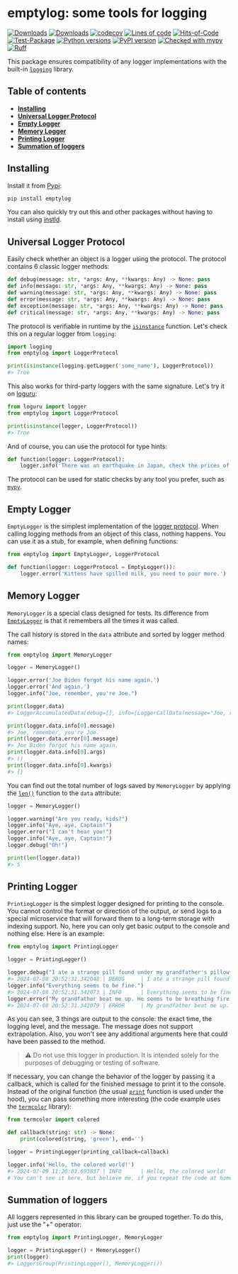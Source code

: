 # emptylog: some tools for logging

[![Downloads](https://static.pepy.tech/badge/emptylog/month)](https://pepy.tech/project/emptylog)
[![Downloads](https://static.pepy.tech/badge/emptylog)](https://pepy.tech/project/emptylog)
[![codecov](https://codecov.io/gh/pomponchik/emptylog/graph/badge.svg?token=I7Be1jVBeB)](https://codecov.io/gh/pomponchik/emptylog)
[![Lines of code](https://sloc.xyz/github/pomponchik/emptylog/?category=code)](https://github.com/boyter/scc/)
[![Hits-of-Code](https://hitsofcode.com/github/pomponchik/emptylog?branch=main)](https://hitsofcode.com/github/pomponchik/emptylog/view?branch=main)
[![Test-Package](https://github.com/pomponchik/emptylog/actions/workflows/tests_and_coverage.yml/badge.svg)](https://github.com/pomponchik/emptylog/actions/workflows/tests_and_coverage.yml)
[![Python versions](https://img.shields.io/pypi/pyversions/emptylog.svg)](https://pypi.python.org/pypi/emptylog)
[![PyPI version](https://badge.fury.io/py/emptylog.svg)](https://badge.fury.io/py/emptylog)
[![Checked with mypy](http://www.mypy-lang.org/static/mypy_badge.svg)](http://mypy-lang.org/)
[![Ruff](https://img.shields.io/endpoint?url=https://raw.githubusercontent.com/astral-sh/ruff/main/assets/badge/v2.json)](https://github.com/astral-sh/ruff)


This package ensures compatibility of any logger implementations with the built-in [`logging`](https://docs.python.org/3/library/logging.html) library.


## Table of contents

- [**Installing**](#installing)
- [**Universal Logger Protocol**](#universal-logger-protocol)
- [**Empty Logger**](#empty-logger)
- [**Memory Logger**](#memory-logger)
- [**Printing Logger**](#printing-logger)
- [**Summation of loggers**](#summation-of-loggers)


## Installing

Install it from [Pypi](https://pypi.org/project/emptylog/):

```bash
pip install emptylog
```

You can also quickly try out this and other packages without having to install using [instld](https://github.com/pomponchik/instld).


## Universal Logger Protocol

Easily check whether an object is a logger using the protocol. The protocol contains 6 classic logger methods:

```python
def debug(message: str, *args: Any, **kwargs: Any) -> None: pass
def info(message: str, *args: Any, **kwargs: Any) -> None: pass
def warning(message: str, *args: Any, **kwargs: Any) -> None: pass
def error(message: str, *args: Any, **kwargs: Any) -> None: pass
def exception(message: str, *args: Any, **kwargs: Any) -> None: pass
def critical(message: str, *args: Any, **kwargs: Any) -> None: pass
```

The protocol is verifiable in runtime by the [`isinstance`](https://docs.python.org/3/library/functions.html#isinstance) function. Let's check this on a regular logger from `logging`:

```python
import logging
from emptylog import LoggerProtocol

print(isinstance(logging.getLogger('some_name'), LoggerProtocol))
#> True
```

This also works for third-party loggers with the same signature. Let's try it on [loguru](https://github.com/Delgan/loguru):

```python
from loguru import logger
from emptylog import LoggerProtocol

print(isinstance(logger, LoggerProtocol))
#> True
```

And of course, you can use the protocol for type hints:

```python
def function(logger: LoggerProtocol):
    logger.info('There was an earthquake in Japan, check the prices of hard drives!')
```

The protocol can be used for static checks by any tool you prefer, such as [`mypy`](https://github.com/python/mypy).


## Empty Logger

`EmptyLogger` is the simplest implementation of the [logger protocol](#universal-logger-protocol). When calling logging methods from an object of this class, nothing happens. You can use it as a stub, for example, when defining functions:

```python
from emptylog import EmptyLogger, LoggerProtocol

def function(logger: LoggerProtocol = EmptyLogger()):
    logger.error('Kittens have spilled milk, you need to pour more.')
```


## Memory Logger

`MemoryLogger` is a special class designed for tests. Its difference from [`EmptyLogger`](#empty-logger) is that it remembers all the times it was called.

The call history is stored in the `data` attribute and sorted by logger method names:

```python
from emptylog import MemoryLogger

logger = MemoryLogger()

logger.error('Joe Biden forgot his name again.')
logger.error('And again.')
logger.info("Joe, remember, you're Joe.")

print(logger.data)
#> LoggerAccumulatedData(debug=[], info=[LoggerCallData(message="Joe, remember, you're Joe.", args=(), kwargs={})], warning=[], error=[LoggerCallData(message='Joe Biden forgot his name again.', args=(), kwargs={}), LoggerCallData(message='And again.', args=(), kwargs={})], exception=[], critical=[])

print(logger.data.info[0].message)
#> Joe, remember, you're Joe.
print(logger.data.error[0].message)
#> Joe Biden forgot his name again.
print(logger.data.info[0].args)
#> ()
print(logger.data.info[0].kwargs)
#> {}
```

You can find out the total number of logs saved by `MemoryLogger` by applying the [`len()`](https://docs.python.org/3/library/functions.html#len) function to the `data` attribute:

```python
logger = MemoryLogger()

logger.warning("Are you ready, kids?")
logger.info("Aye, aye, Captain!")
logger.error("I can't hear you!")
logger.info("Aye, aye, Captain!")
logger.debug("Oh!")

print(len(logger.data))
#> 5
```


## Printing Logger

`PrintingLogger` is the simplest logger designed for printing to the console. You cannot control the format or direction of the output, or send logs to a special microservice that will forward them to a long-term storage with indexing support. No, here you can only get basic output to the console and nothing else. Here is an example:

```python
from emptylog import PrintingLogger

logger = PrintingLogger()

logger.debug("I ate a strange pill found under my grandfather's pillow.")
#> 2024-07-08 20:52:31.342048 | DEBUG     | I ate a strange pill found under my grandfather's pillow.
logger.info("Everything seems to be fine.")
#> 2024-07-08 20:52:31.342073 | INFO      | Everything seems to be fine.
logger.error("My grandfather beat me up. He seems to be breathing fire.")
#> 2024-07-08 20:52:31.342079 | ERROR     | My grandfather beat me up. He seems to be breathing fire.
```

As you can see, 3 things are output to the console: the exact time, the logging level, and the message. The message does not support extrapolation. Also, you won't see any additional arguments here that could have been passed to the method.

> ⚠️ Do not use this logger in production. It is intended solely for the purposes of debugging or testing of software.

If necessary, you can change the behavior of the logger by passing it a callback, which is called for the finished message to print it to the console. Instead of the original function (the usual [`print`](https://docs.python.org/3/library/functions.html#print) function is used under the hood), you can pass something more interesting (the code example uses the [`termcolor`](https://github.com/termcolor/termcolor) library):

```python
from termcolor import colored

def callback(string: str) -> None:
    print(colored(string, 'green'), end='')

logger = PrintingLogger(printing_callback=callback)

logger.info('Hello, the colored world!')
#> 2024-07-09 11:20:03.693837 | INFO      | Hello, the colored world!
# You can't see it here, but believe me, if you repeat the code at home, the output in the console will be green!
```


## Summation of loggers

All loggers represented in this library can be grouped together. To do this, just use the "+" operator:

```python
from emptylog import PrintingLogger, MemoryLogger

logger = PrintingLogger() + MemoryLogger()
print(logger)
#> LoggersGroup(PrintingLogger(), MemoryLogger())
```
